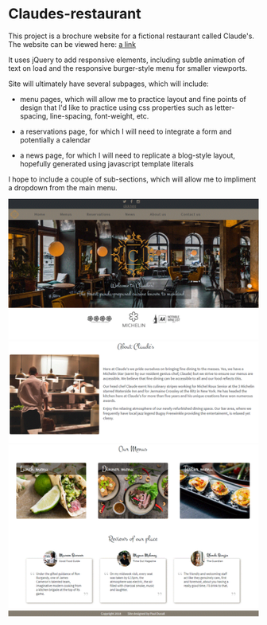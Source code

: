 # Claudes-restaurant

This project is a brochure website for a fictional restaurant called Claude's. The website can be viewed here:
[a link](https://wonderful-wilson-e250a9.netlify.com/)

It uses jQuery to add responsive elements, including subtle animation of text on load and the responsive burger-style menu for smaller viewports.

Site will ultimately have several subpages, which will include:

- menu pages, which will allow me to practice layout and fine points of design that I'd like to practice using css properties such as letter-spacing, line-spacing, font-weight, etc.

- a reservations page, for which I will need to integrate a form and potentially a calendar

- a news page, for which I will need to replicate a blog-style layout, hopefully generated using javascript template literals

I hope to include a couple of sub-sections, which will allow me to impliment a dropdown from the main menu.

![Screenshot 1 of Claude's site](https://raw.githubusercontent.com/paul-duvall/website_images/master/claudes-large-1.GIF)
![Screenshot 2 of Claude's site](https://raw.githubusercontent.com/paul-duvall/website_images/master/claudes-large-2.GIF)
![Screenshot 3 of Claude's site](https://raw.githubusercontent.com/paul-duvall/website_images/master/claudes-large-3.GIF)
